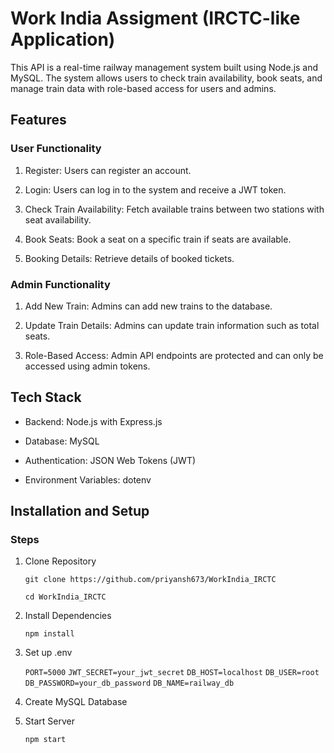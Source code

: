 # Work India Assigment (IRCTC-like Application)

This API is a real-time railway management system built using Node.js and MySQL. The system allows users to check train availability, book seats, and manage train data with role-based access for users and admins.

## Features

### User Functionality

1. Register: Users can register an account.

2. Login: Users can log in to the system and receive a JWT token.

3. Check Train Availability: Fetch available trains between two stations with seat availability.

4. Book Seats: Book a seat on a specific train if seats are available.

5. Booking Details: Retrieve details of booked tickets.

### Admin Functionality

1. Add New Train: Admins can add new trains to the database.

2. Update Train Details: Admins can update train information such as total seats.

3. Role-Based Access: Admin API endpoints are protected and can only be accessed using admin tokens.


## Tech Stack

- Backend: Node.js with Express.js

- Database: MySQL

- Authentication: JSON Web Tokens (JWT)

- Environment Variables: dotenv


## Installation and Setup

### Steps

1. Clone Repository

   ```git clone https://github.com/priyansh673/WorkIndia_IRCTC```
   
   ```cd WorkIndia_IRCTC```

2. Install Dependencies

   ```npm install```

3. Set up .env

   ```PORT=5000```
   ```JWT_SECRET=your_jwt_secret```
   ```DB_HOST=localhost```
   ```DB_USER=root```
   ```DB_PASSWORD=your_db_password```
   ```DB_NAME=railway_db```

4. Create MySQL Database

5. Start Server

   ```npm start```


